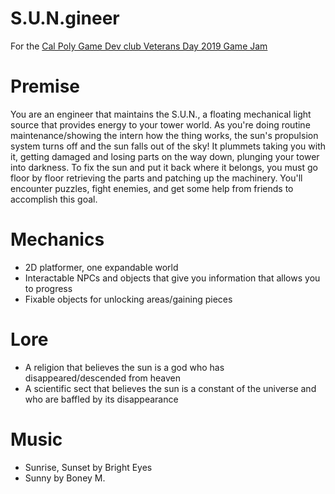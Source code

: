 # S.U.N.gineer

For the [Cal Poly Game Dev club Veterans Day 2019 Game Jam](https://itch.io/jam/cpgd-veterans-day-2019)

# Premise
You are an engineer that maintains the S.U.N., a floating mechanical light source that provides energy to your tower world.
As you're doing routine maintenance/showing the intern how the thing works, the sun's propulsion system turns off and the sun falls out of the sky! It plummets taking you with it, getting damaged and losing parts on the way down, plunging your tower into darkness.
To fix the sun and put it back where it belongs, you must go floor by floor retrieving the parts and patching up the machinery. You'll encounter puzzles, fight enemies, and get some help from friends to accomplish this goal.

# Mechanics
* 2D platformer, one expandable world
* Interactable NPCs and objects that give you information that allows you to progress
* Fixable objects for unlocking areas/gaining pieces

# Lore
* A religion that believes the sun is a god who has disappeared/descended from heaven
* A scientific sect that believes the sun is a constant of the universe and who are baffled by its disappearance

# Music
* Sunrise, Sunset by Bright Eyes
* Sunny by Boney M.

